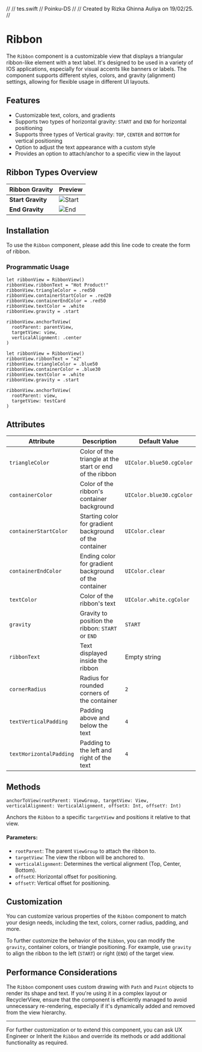//
//  tes.swift
//  Poinku-DS
//
//  Created by Rizka Ghinna Auliya on 19/02/25.
//

# Ribbon
The `Ribbon` component is a customizable view that displays a triangular ribbon-like element with a text label. It's designed to be used in a variety of IOS applications, especially for visual accents like banners or labels. The component supports different styles, colors, and gravity (alignment) settings, allowing for flexible usage in different UI layouts.

## Features
- Customizable text, colors, and gradients
-  Supports two types of horizontal gravity: `START` and `END` for horizontal positioning
-  Supports three types of Vertical gravity: `TOP`, `CENTER` and `BOTTOM` for vertical positioning
-  Option to adjust the text appearance with a custom style
-  Provides an option to attach/anchor to a specific view in the layout

## Ribbon Types Overview
| Ribbon Gravity    | Preview                                  |
|-------------------|------------------------------------------|
| **Start Gravity** | ![Start](https://res.cloudinary.com/dr6cm6n5f/image/upload/v1739953957/Poinku-DS-UIKit/o16sp9cgheg0l9x51lb8.png) |
| **End Gravity**   | ![End](https://res.cloudinary.com/dr6cm6n5f/image/upload/v1739953935/Poinku-DS-UIKit/ewlyc4vwldfd1ggnprma.png)     |

## Installation
To use the `Ribbon` component, please add this line code to create the form of ribbon.

### Programmatic Usage
```Gradient Color
let ribbonView = RibbonView()
ribbonView.ribbonText = "Hot Product!"
ribbonView.triangleColor = .red50
ribbonView.containerStartColor = .red20
ribbonView.containerEndColor = .red50
ribbonView.textColor = .white
ribbonView.gravity = .start

ribbonView.anchorToView(
  rootParent: parentView,
  targetView: view,
  verticalAlignment: .center
)
```

```Solid Color
let ribbonView = RibbonView()
ribbonView.ribbonText = "x2"
ribbonView.triangleColor = .blue50
ribbonView.containerColor = .blue30
ribbonView.textColor = .white
ribbonView.gravity = .start

ribbonView.anchorToView(
  rootParent: view,
  targetView: testCard
)
```

## Attributes

| Attribute               | Description                                             | Default Value                             |
|-------------------------|---------------------------------------------------------|-------------------------------------------|
| `triangleColor`         | Color of the triangle at the start or end of the ribbon | `UIColor.blue50.cgColor`                  |
| `containerColor`        | Color of the ribbon's container background              | `UIColor.blue30.cgColor`                  |
| `containerStartColor`   | Starting color for gradient background of the container | `UIColor.clear`                           |
| `containerEndColor`     | Ending color for gradient background of the container   | `UIColor.clear`                           |
| `textColor`             | Color of the ribbon's text                              | `UIColor.white.cgColor`                   |
| `gravity`               | Gravity to position the ribbon: `START` or `END`        | `START`                                   |
| `ribbonText`            | Text displayed inside the ribbon                        | Empty string                              |
| `cornerRadius`          | Radius for rounded corners of the container             | `2`                                       |
| `textVerticalPadding`   | Padding above and below the text                        | `4`                                       |
| `textHorizontalPadding` | Padding to the left and right of the text               | `4`                                       |

## Methods
`anchorToView(rootParent: ViewGroup, targetView: View, verticalAlignment: VerticalAlignment, offsetX: Int, offsetY: Int)`

Anchors the `Ribbon` to a specific `targetView` and positions it relative to that view.

#### Parameters:

-   `rootParent`: The parent `ViewGroup` to attach the ribbon to.
-   `targetView`: The view the ribbon will be anchored to.
-   `verticalAlignment`: Determines the vertical alignment (Top, Center, Bottom).
-   `offsetX`: Horizontal offset for positioning.
-   `offsetY`: Vertical offset for positioning.

## Customization

You can customize various properties of the `Ribbon` component to match your design needs, including the text, colors, corner radius, padding, and more.

To further customize the behavior of the `Ribbon`, you can modify the `gravity`, container colors, or triangle positioning. For example, use `gravity` to align the ribbon to the left (`START`) or right (`END`) of the target view.

## Performance Considerations

The `Ribbon` component uses custom drawing with `Path` and `Paint` objects to render its shape and text. If you're using it in a complex layout or RecyclerView, ensure that the component is efficiently managed to avoid unnecessary re-rendering, especially if it's dynamically added and removed from the view hierarchy.

* * *

For further customization or to extend this component, you can ask UX Engineer or Inherit the `Ribbon` and override its methods or add additional functionality as required.
